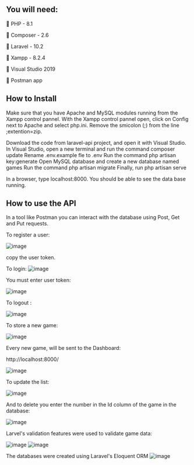 
## You will need:

 PHP - 8.1

 Composer - 2.6

 Laravel - 10.2

 Xampp - 8.2.4

 Visual Studio 2019

 Postman app

## How to Install 

Make sure that you have Apache and MySQL modules running from the Xampp control pannel. 
With the Xampp control pannel open, click on Config next to Apache and select php.ini. Remove the smicolon (;) from the line ;extention=zip.

Download the code from laravel-api project, and open it with Visual Studio.
In Visual Studio, open a new terminal and run the command composer update
Rename .env.example fle to .env
Run the command php artisan key:generate
Open MySQL database and create a new database named games
Run the command php artisan migrate 
Finally, run php artisan serve

In a browser, type localhost:8000. You should be able to see the data base running.

## How to use the API

In a tool like Postman you can interact with the database using Post, Get and Put requests.

To register a user:

![image](https://github.com/teopal95/laravel-api/assets/80754964/cea1e9eb-331f-4181-bad6-7add140d38e9)

copy the user token.

To login:
![image](https://github.com/teopal95/laravel-api/assets/80754964/ce591e89-d501-41f5-8489-f3cdeec209ef)

You must enter user token:

![image](https://github.com/teopal95/laravel-api/assets/80754964/c8d57690-ea2d-4fc3-b729-bd27fc79bc92)

To logout :

![image](https://github.com/teopal95/laravel-api/assets/80754964/3682a736-5352-452e-8df8-fd4a6abccf4b)

To store a new game:

![image](https://github.com/teopal95/laravel-api/assets/80754964/7196e04e-0796-470f-ac63-3fbf33867cbe)

Every new game, will be sent to the Dashboard:

http://localhost:8000/

![image](https://github.com/teopal95/laravel-api/assets/80754964/7742f923-7aa2-47b6-9b20-2235284480f7)


To update the list:

![image](https://github.com/teopal95/laravel-api/assets/80754964/b7c6f724-efbc-4a46-be2f-238f05e9fb91)

And to delete you enter the number in the Id column of the game in the database:

![image](https://github.com/teopal95/laravel-api/assets/80754964/62168b61-2306-4db8-a3c4-2cd131db63ca)

Larvel's validation features were used to validate game data:

![image](https://github.com/teopal95/laravel-api/assets/80754964/9b1a720e-e8f5-4871-83a2-14b3ed56a250)
![image](https://github.com/teopal95/laravel-api/assets/80754964/5a9f0eab-6ab0-442a-8710-6975d96e2d89)

The databases were created using Laravel's Eloquent ORM
![image](https://github.com/teopal95/laravel-api/assets/80754964/69fb8444-8c16-419b-b9fd-fd8a48453d2b)















